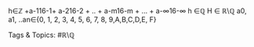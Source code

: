 h∈ℤ
+a-116-1+ a-216-2 + .. + a-m16-m + … + a-∞16-∞
h ∈ℚ 
H ∈ ℝ\ℚ
a0, a1, ..an∈{0, 1, 2, 3, 4, 5, 6, 7, 8, 9,A,B,C,D,E, F} 

   Tags & Topics:
   #ℝ\ℚ